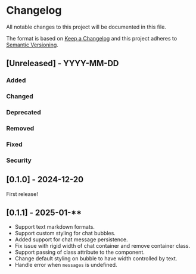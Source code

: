 # Changelog

All notable changes to this project will be documented in this file.

The format is based on [Keep a Changelog](http://keepachangelog.com/en/1.0.0/)
and this project adheres to [Semantic Versioning](http://semver.org/spec/v2.0.0.html).

## [Unreleased] - YYYY-MM-DD

### Added

### Changed

### Deprecated

### Removed

### Fixed

### Security

## [0.1.0] - 2024-12-20

First release!

## [0.1.1] - 2025-01-**

- Support text markdown formats.
- Support custom styling for chat bubbles.
- Added support for chat message persistence.
- Fix issue with rigid width of chat container and remove container class.
- Support passing of class attribute to the component.
- Change default styling on bubble to have width controlled by text.
- Handle error when `messages` is undefined.
